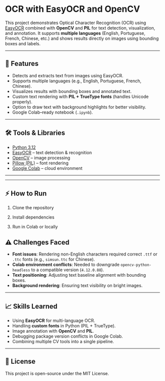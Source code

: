 # OCR with EasyOCR and OpenCV

This project demonstrates Optical Character Recognition (OCR) using [EasyOCR](https://github.com/JaidedAI/EasyOCR) combined with **OpenCV** and **PIL** for text detection, visualization, and annotation.
It supports **multiple languages** (English, Portuguese, French, Chinese, etc.) and shows results directly on images using bounding boxes and labels.

---

## 🚀 Features

* Detects and extracts text from images using EasyOCR.
* Supports multiple languages (e.g., English, Portuguese, French, Chinese).
* Visualizes results with bounding boxes and annotated text.
* Custom text rendering with **PIL + TrueType fonts** (handles Unicode properly).
* Option to draw text with background highlights for better visibility.
* Google Colab–ready notebook (`.ipynb`).

---

## 🛠️ Tools & Libraries

* [Python 3.12](https://www.python.org/)
* [EasyOCR](https://github.com/JaidedAI/EasyOCR) – text detection & recognition
* [OpenCV](https://opencv.org/) – image processing
* [Pillow (PIL)](https://python-pillow.org/) – font rendering
* [Google Colab](https://colab.research.google.com/) – cloud environment

---


---

## ⚡ How to Run

1. Clone the repository

2. Install dependencies

3. Run in Colab or locally


## ⚠️ Challenges Faced

* **Font issues**: Rendering non-English characters required correct `.ttf` or `.ttc` fonts (e.g., `simsun.ttc` for Chinese).
* **Colab environment conflicts**: Needed to downgrade `opencv-python-headless` to a compatible version (`4.12.0.88`).
* **Text positioning**: Adjusting text baseline alignment with bounding boxes.
* **Background rendering**: Ensuring text visibility on bright images.

---

## 📈 Skills Learned

* Using **EasyOCR** for multi-language OCR.
* Handling **custom fonts** in Python (PIL + TrueType).
* Image annotation with **OpenCV** and **PIL**.
* Debugging package version conflicts in Google Colab.
* Combining multiple CV tools into a single pipeline.


---

## 📜 License

This project is open-source under the MIT License.
